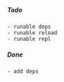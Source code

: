 ##### Todo
    - runable deps
    - runable reload
    - runable repl
##### Done
    - add deps




